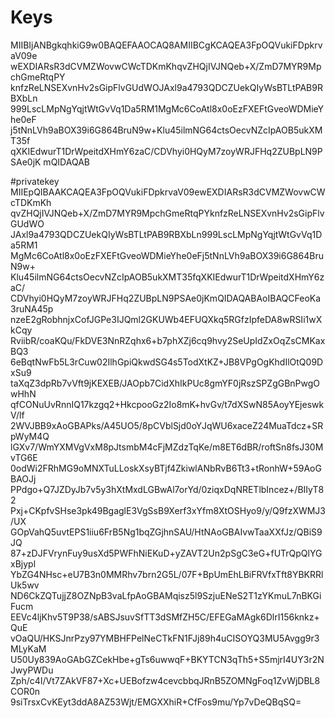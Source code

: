 # Keys
MIIBIjANBgkqhkiG9w0BAQEFAAOCAQ8AMIIBCgKCAQEA3FpOQVukiFDpkrvaV09e
wEXDIARsR3dCVMZWovwCWcTDKmKhqvZHQjIVJNQeb+X/ZmD7MYR9MpchGmeRtqPY
knfzReLNSEXvnHv2sGipFlvGUdWOJAxl9a4793QDCZUekQIyWsBTLtPAB9RBXbLn
999LscLMpNgYqjtWtGvVq1Da5RM1MgMc6CoAtl8x0oEzFXEFtGveoWDMieYhe0eF
j5tNnLVh9aBOX39i6G864BruN9w+Klu45ilmNG64ctsOecvNZcIpAOB5ukXMT35f
qXKIEdwurT1DrWpeitdXHmY6zaC/CDVhyi0HQyM7zoyWRJFHq2ZUBpLN9PSAe0jK
mQIDAQAB

#privatekey
MIIEpQIBAAKCAQEA3FpOQVukiFDpkrvaV09ewEXDIARsR3dCVMZWovwCWcTDKmKh
qvZHQjIVJNQeb+X/ZmD7MYR9MpchGmeRtqPYknfzReLNSEXvnHv2sGipFlvGUdWO
JAxl9a4793QDCZUekQIyWsBTLtPAB9RBXbLn999LscLMpNgYqjtWtGvVq1Da5RM1
MgMc6CoAtl8x0oEzFXEFtGveoWDMieYhe0eFj5tNnLVh9aBOX39i6G864BruN9w+
Klu45ilmNG64ctsOecvNZcIpAOB5ukXMT35fqXKIEdwurT1DrWpeitdXHmY6zaC/
CDVhyi0HQyM7zoyWRJFHq2ZUBpLN9PSAe0jKmQIDAQABAoIBAQCFeoKa3ruNA45p
nzeE2gRobhnjxCofJGPe3IJQml2GKUWb4EFUQXkq5RGfzIpfeDA8wRSIi1wXkCqy
RviibR/coaKQu/FkDVE3NnRZqhx6+b7phXZj6cq9hvy2SeUpIdZxOqZsCMKaxBQ3
6eBqtNwFb5L3rCuw02IlhGpiQkwdSG4s5TodXtKZ+JB8VPgOgKhdIlOtQ09DxSu9
taXqZ3dpRb7vVft9jKEXEB/JAOpb7CidXhIkPUc8gmYF0jRszSPZgGBnPwgOwHhN
qfCONuUvRnnIQ17kzgq2+HkcpooGz2Io8mK+hvGv/t7dXSwN85AoyYEjeswkV/lf
2WVJBB9xAoGBAPks/A45UO5/8pCVblSjd0oYJqWU6xaceZ24MuaTdcz+SRpWyM4Q
lGXv7/WmYXMVgVxM8pJtsmbM4cFjMZdzTqKe/m8ET6dBR/roftSn8fsJ30MvTG6E
0odWi2FRhMG9oMNXTuLLoskXsyBTjf4ZkiwlANbRvB6Tt3+tRonhW+59AoGBAOJj
PPdgo+Q7JZDyJb7v5y3hXtMxdLGBwAl7orYd/0ziqxDqNRETlbIncez+/BIIyT82
Pxj+CKpfvSHse3pk49BgaglE3VgSsB9Xerf3xYfm8XtOSHyo9/y/Q9fzXWMJ3/UX
GOpVahQ5uvtEPS1iiu6FrB5Ng1bqZGjhnSAU/HtNAoGBAIvwTaaXXfJz/QBiS9JQ
87+zDJFVrynFuy9usXd5PWFhNiEKuD+yZAVT2Un2pSgC3eG+fUTrQpQlYGxBjypl
YbZG4NHsc+eU7B3n0MMRhv7brn2G5L/07F+BpUmEhLBiFRVfxTft8YBKRRlUk5wv
ND6CkZQTujjZ8OZNpB3vaLfpAoGBAMqisz5l9SzjuENeS2T1zYKmuL7nBKGiFucm
EEVc4ljKhv5T9P38/sABSJsuvSfTT3dSMfZH5C/EFEGaMAgk6DlrI156knkz+QuE
vOaQU/HKSJnrPzy97YMBHFPelNeCTkFN1FJj89h4uCISOYQ3MU5Avgg9r3MLyKaM
U50Uy839AoGAbGZCekHbe+gTs6uwwqF+BKYTCN3qTh5+S5mjrI4UY3r2NJwyPWDu
Zph/c4I/Vt7ZAkVF87+Xc+UEBofzw4cevcbbqJRnB5ZOMNgFoq1ZvWjDBL8COR0n
9siTrsxCvKEyt3ddA8AZ53Wjt/EMGXXhiR+CfFos9mu/Yp7vDeQBqSQ=
